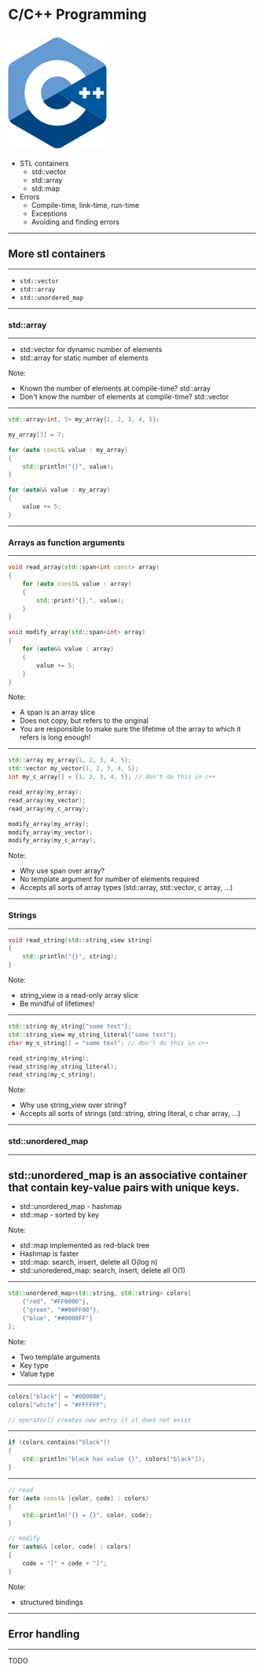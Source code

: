 # C/C++ Programming
![iso_cpp_logo](./assets/iso_cpp_logo.png)
---
* STL containers
  * std::vector
  * std::array
  * std::map
* Errors
  * Compile-time, link-time, run-time
  * Exceptions
  * Avoiding and finding errors
---
## More stl containers
---
* `std::vector`
* `std::array`
* `std::unordered_map`
---
### std::array
---
* std::vector for dynamic number of elements
* std::array for static number of elements

Note:
* Known the number of elements at compile-time? std::array
* Don't know the number of elements at compile-time? std::vector
---
```c++
std::array<int, 5> my_array{1, 2, 3, 4, 5};
```
```c++
my_array[3] = 7;
```
```c++
for (auto const& value : my_array)
{
    std::println("{}", value);
}
```
```c++
for (auto&& value : my_array)
{
    value += 5;
}
```
---
### Arrays as function arguments
---
```c++
void read_array(std::span<int const> array)
{
    for (auto const& value : array)
    {
        std::print("{},", value);
    }
}
```
```c++
void modify_array(std::span<int> array)
{
    for (auto&& value : array)
    {
        value += 5;
    }
}
```

Note:
* A span is an array slice
* Does not copy, but refers to the original
* You are responsible to make sure the lifetime of the array to which it refers is long enough!
---
```c++
std::array my_array{1, 2, 3, 4, 5};
std::vector my_vector{1, 2, 3, 4, 5};
int my_c_array[] = {1, 2, 3, 4, 5}; // don't do this in c++
```
```c++
read_array(my_array);
read_array(my_vector);
read_array(my_c_array);
```
```c++
modify_array(my_array);
modify_array(my_vector);
modify_array(my_c_array);
```

Note:
* Why use span over array?
* No template argument for number of elements required
* Accepts all sorts of array types (std::array, std::vector, c array, ...)
---
### Strings
---
```c++
void read_string(std::string_view string)
{
    std::println("{}", string);
}
```

Note:
* string_view is a read-only array slice
* Be mindful of lifetimes!
---
```c++
std::string my_string{"some text"};
std::string_view my_string_literal{"some text"};
char my_c_string[] = "some text"; // don't do this in c++
```
```c++
read_string(my_string);
read_string(my_string_literal);
read_string(my_c_string);
```

Note:
* Why use string_view over string?
* Accepts all sorts of strings (std::string, string literal, c char array, ...)
---
### std::unordered_map
---
std::unordered_map is an associative container that contain key-value pairs with unique keys.
---
* std::unordered_map - hashmap
* std::map - sorted by key

Note:
* std::map implemented as red-black tree
* Hashmap is faster
* std::map: search, insert, delete all O(log n)
* std::unoredered_map: search, insert, delete all O(1)
---
```c++
std::unordered_map<std::string, std::string> colors{
    {"red", "#FF0000"},
    {"green", "##00FF00"},
    {"blue", "##0000FF"}
};
```

Note:
* Two template arguments
* Key type
* Value type
---
```c++
colors["black"] = "#000000";
colors["white"] = "#FFFFFF";
```
```c++
// operator[] creates new entry if it does not exist
```
---
```c++
if (colors.contains("black"))
{
    std::println("black has value {}", colors["black"]);
}
```
---
```c++
// read
for (auto const& [color, code] : colors)
{
    std::println("{} = {}", color, code);
}
```
```c++
// modify
for (auto&& [color, code] : colors)
{
    code = "[" + code + "]";
}
```

Note:
* structured bindings
---
## Error handling
---
TODO
